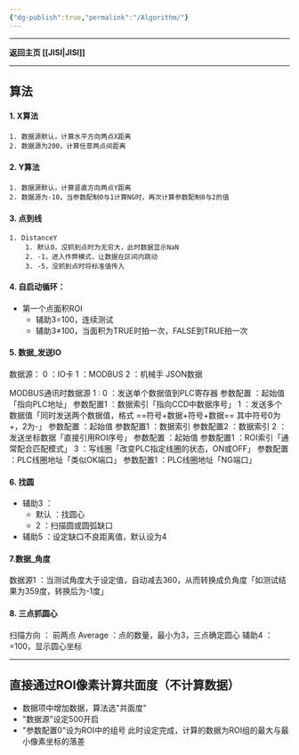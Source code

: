 ```yaml
---
{"dg-publish":true,"permalink":"/Algorithm/"}
---
```



---

**返回主页 [[JISI\|JISI]]**

---

## 算法
#### 1.  X算法
	1. 数据源默认，计算水平方向两点X距离 
	2. 数据源为200，计算任意两点间距离
#### 2. Y算法
	1. 数据源默认，计算竖直方向两点Y距离 
	2. 数据源为-10，当参数配制0与1计算NG时，再次计算参数配制0与2的值
#### 3. 点到线
	1. DistanceY
		1. 默认0，没抓到点时为无穷大，此时数据显示NaN
		2. -1，进入作弊模式，让数据在区间内跳动
		3. -5，没抓到点时将标准值传入
#### 4. 自启动循环：
- 第一个点面积ROI
	- 辅助3=100，连续测试
	- 辅助3≠100，当面积为TRUE时拍一次，FALSE到TRUE拍一次
#### 5. 数据_发送IO
数据源：
	0 ：IO卡
	1 ：MODBUS
	2 ：机械手 JSON数据

MODBUS通讯时数据源 1 :
	0 ：发送单个数据值到PLC寄存器
		参数配置 ：起始值「指向PLC地址」
		参数配置1 ：数据索引「指向CCD中数据序号」
	1 ：发送多个数据值「同时发送两个数据值，格式 ==符号+数据+符号+数据== 其中符号0为+，2为-」
		参数配置 ：起始值
		参数配置1 ：数据索引
		参数配置2 ：数据索引
	2 ：发送坐标数据「直接引用ROI序号」
		参数配置 ：起始值
		参数配置1 ：ROI索引「通常配合匹配模式」
	3 ：写线圈「改变PLC指定线圈的状态，ON或OFF」
		参数配置 ：PLC线圈地址「类似OK端口」
		参数配置1 ：PLC线圈地址「NG端口」
#### 6. 找圆
+ 辅助3 ：
	+ 默认 ：找圆心
	+ 2 ：扫描圆或圆弧缺口
+  辅助5 ：设定缺口不良距离值，默认设为4

#### 7.数据_角度
数据源1 ：当测试角度大于设定值，自动减去360，从而转换成负角度「如测试结果为359度，转换后为-1度」

#### 8. 三点抓圆心
扫描方向 ： 前两点
Average ：点的数量，最小为3，三点确定圆心
辅助4 ：=100，显示圆心坐标








---
## 直接通过ROI像素计算共面度（不计算数据）
- 数据项中增加数据，算法选"共面度"
- "数据源"设定500开启
- "参数配置0"设为ROI中的组号
此时设定完成，计算的数据为ROI组的最大与最小像素坐标的落差